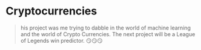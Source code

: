 # Cryptocurrencies
> his project was me trying to dabble in the world of machine learning and the world of Crypto Currencies. The next project will be a League of Legends win predictor. :smirk::smirk::smirk: 

